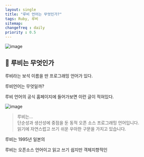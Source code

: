```yaml
---
layout: single
title: "루비 언어는 무엇인가?"
tags: Ruby, 루비
sitemap:
changefreq : daily
priority : 0.5
---
```


![image](https://user-images.githubusercontent.com/55569476/191507619-5954671c-6be3-45a5-8180-bbb9392cec1f.png)

## 📘 루비는 무엇인가

루비라는 보석 이름을 딴 프로그래밍 언어가 있다.

루비언어는 무엇일까? 

루비 언어의 공식 홈페이지에 들어가보면 이런 글이 적혀있다.


![image](https://user-images.githubusercontent.com/55569476/191507787-273f94a5-2fc4-4bba-b8da-d2698e0da3af.png)

>루비는...  
>단순성과 생산성에 중점을 둔 동적 오픈 소스 프로그래밍 언어입니다.  
> 읽기에 자연스럽고 쓰기 쉬운 우아한 구문을 가지고 있습니다.
> 

루비는 1995년 일본의 

루비는 오픈소스 언어이고 읽고 쓰기 쉽지만 객체지향적인


